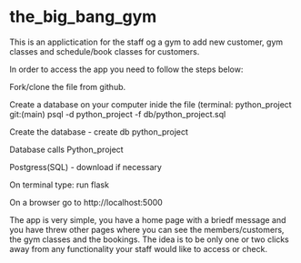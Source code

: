 # the_big_bang_gym

This is an applictication for the staff og a gym to add new customer, gym classes and schedule/book classes for customers. 

In order to access the app you need to follow the steps below:

Fork/clone the file from github.

Create a database on your computer inide the file (terminal:
     python_project git:(main)  psql -d python_project -f db/python_project.sql
     
Create the database -   create db python_project

Database calls Python_project

Postgress(SQL) - download if necessary

On terminal type:
     run flask
     
On a browser go to
     http://localhost:5000
     
The app is very simple, you have a home page with a briedf message and you have threw other pages where you can see the members/customers, the gym classes and the bookings.
The idea is to be only one or two clicks away from any functionality your staff would like to access or check. 


